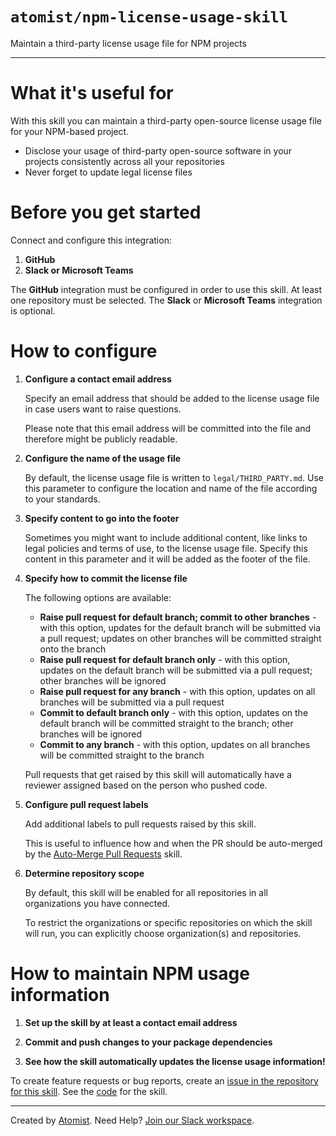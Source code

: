 # `atomist/npm-license-usage-skill`

<!---atomist-skill-description:start--->

Maintain a third-party license usage file  for NPM projects

<!---atomist-skill-description:end--->

---

<!---atomist-skill-readme:start--->

# What it's useful for

With this skill you can maintain a third-party open-source license usage file for 
your NPM-based project.

-   Disclose your usage of third-party open-source software in your projects
    consistently across all your repositories
-   Never forget to update legal license files

# Before you get started

Connect and configure this integration:

1. **GitHub**
1. **Slack or Microsoft Teams**

The **GitHub** integration must be configured in order to use this skill. At
least one repository must be selected. The **Slack** or **Microsoft Teams**
integration is optional.

# How to configure

1. **Configure a contact email address**

    Specify an email address that should be added to the license usage file
    in case users want to raise questions.

    Please note that this email address will be committed into the file and
    therefore might be publicly readable.

1. **Configure the name of the usage file**

    By default, the license usage file is written to `legal/THIRD_PARTY.md`.
    Use this parameter to configure the location and name of the file according
    to your standards.

1. **Specify content to go into the footer**

    Sometimes you might want to include additional content, like links to legal
    policies and terms of use, to the license usage file. Specify this content
    in this parameter and it will be added as the footer of the file.

1. **Specify how to commit the license file**

    The following options are available:

    - **Raise pull request for default branch; commit to other branches** - with
      this option, updates for the default branch will be submitted via
      a pull request; updates on other branches will be committed straight
      onto the branch
    - **Raise pull request for default branch only** - with this option, updates
      on the default branch will be submitted via a pull request; other branches
      will be ignored
    - **Raise pull request for any branch** - with this option, updates on
      all branches will be submitted via a pull request
    - **Commit to default branch only** - with this option, updates on the
      default branch will be committed straight to the branch; other branches
      will be ignored
    - **Commit to any branch** - with this option, updates on all branches will
      be committed straight to the branch

    Pull requests that get raised by this skill will automatically have a reviewer
    assigned based on the person who pushed code.

1. **Configure pull request labels**

    Add additional labels to pull requests raised by this skill.

    This is useful to influence how and when the PR should be auto-merged by the
    [Auto-Merge Pull Requests](https://go.atomist.com/catalog/skills/atomist/github-auto-merge-skill)
    skill.

1. **Determine repository scope**

    By default, this skill will be enabled for all repositories in all
    organizations you have connected.

    To restrict the organizations or specific repositories on which the skill
    will run, you can explicitly choose organization(s) and repositories.

# How to maintain NPM usage information

1. **Set up the skill by at least a contact email address**

1. **Commit and push changes to your package dependencies**

1. **See how the skill automatically updates the license usage information!**

To create feature requests or bug reports, create an [issue in the repository for this skill](https://github.com/atomist-skills/npm-license-usage-skill/issues).
See the [code](https://github.com/atomist-skills/npm-license-usage-skill) for the skill.

<!---atomist-skill-readme:end--->

---

Created by [Atomist][atomist].
Need Help? [Join our Slack workspace][slack].

[atomist]: https://atomist.com/ "Atomist - How Teams Deliver Software"
[slack]: https://join.atomist.com/ "Atomist Community Slack"
